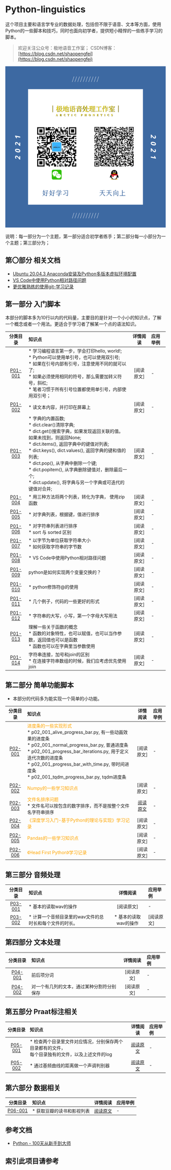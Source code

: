 # Python-linguistics
这个项目主要和语言学专业的数据处理，包括但不限于语音、文本等方面，使用Python的一些脚本和技巧，同时也面向初学者，提供短小精悍的一些练手学习的脚本。
> 欢迎关注公众号：极地语音工作室；
> CSDN博客：[https://blog.csdn.net/shaopengfei](https://blog.csdn.net/shaopengfei)  

![效果](res/IMG_0167.PNG)

说明：每一部分为一个主题，第一部分适合初学者练手；第二部分每一小部分为一个主题；第三部分为；  


## 第〇部分 相关文档

* [Ubuntu 20.04.3 Anaconda安装及Python多版本虚拟环境配置](https://blog.csdn.net/shaopengfei/article/details/123440125)
* [VS Code中使用Python相对路径问题](https://blog.csdn.net/shaopengfei/article/details/123454659)
* [更优雅熟练的使用git-学习记录](https://blog.csdn.net/shaopengfei/article/details/123955385)
## 第一部分 入门脚本
本部分的脚本多为10行以内的代码量，主要目的是针对一个小小的知识点，了解一个概念或者一个用法。更适合于学习者了解某一个点的语法知识。   


| 分类目录  | 知识点 | 详情阅读 | 应用举例 |  
| :-------: | :------------- | :---------: | :------------- | 
|  [P01-001](Part-01/src/p01_001_hello_world.py) | * 学习编程语言第一步，学会打印hello, world!; <br>* Python可以使用单引号，也可以使用双引号;   <br>* 如果在引号内部有引号，注意使用不同的就可以了; <br>* 如果必须使用相同的符号，那么需要加转义符号，斜杠; <br>* 笔者习惯于所有引号位置都使用单引号，内部使用双引号； | [阅读原文] | - |  
|  [P01-002](Part-01/src/p01_002_read_simple.py)  | * 读文本内容，并打印在屏幕上 | [阅读原文] | - | 
|  [P01-003](Part-01/src/p01_003_internal_function_of_dict.py) | * 字典的内置函数; <br>* dict.clear()清除字典; <br>* dict.get()搜索字典，如果发现返回关联的值。如果未找到，则返回None; <br>* dict.items(), 返回字典中的键值对列表; <br>* dict.keys(), dict.values(), 返回字典的键和值的列表; <br>* dict.pop(), 从字典中删除一个键; <br>* dict.popitem(), 从字典删除键值对，删除最后一个; <br>* dict.update(), 将字典与另一个字典或可迭代的键值对合并; <br>| [阅读原文] | - | 
| [P01-004](Part-01/src/p01_004_merge_two_list_to_dict.py)  | * 用三种方法将两个列表，转化为字典， 使用zip函数 | [阅读原文] | - | 
| [P01-005](Part-01/src/p01_005_dict_orderby.py)  | * 对字典列表，根据键，值进行排序 | [阅读原文] | - | 
| [P01-006](Part-01/src/p01_006_string_list_orderby.py) | * 对字符串列表进行排序 <br> * sort 与 sorted 区别 | [阅读原文] | - | 
| [P01-007](Part-01/src/p01_007_string_orderby_byte.py) | * 以字节为单位获取字符串大小<br> * 如何获取字符串的字节数 | [阅读原文] | - | 
| [P01-008](Part-01/src/p01_008_vscode_path_problem.py) | * VS Code中使用Python相对路径问题 | [阅读原文] | - | 
| [P01-009](Part-01/src/p01_009_swap.py)| python是如何实现两个变量交换的？ | [阅读原文] | - | 
| [P01-010](Part-01/src/p01_010_how_to_use_at.py) | * python修饰符@的使用 | [阅读原文] | - | 
| [P01-011](Part-01/src/p01_011_better_code_style.py) | * 几个例子，代码的一些更好的形式 | [阅读原文] | - | 
| [P01-012](Part-01/src/p01_012_string_upper_lower_title.py) | * 字符串的大写，小写，第一个字母大写用法 | [阅读原文] | - | 
| [P01-013](Part-01/src/p01_013_something_about_function.py) | 理解一些关于函数的概念<br>* 函数的对象特性，也可以赋值，也可以当作参数，返回值也可以是函数<br>* 函数也可以在字典里当参数使用 | [阅读原文] | - | 
| [P01-014](Part-01/src/p01_014_join_string.py) | 字符串连接，加号和join的区别<br>* 在连接字符串数组的时候，我们应考虑优先使用join | [阅读原文] | - | 

## 第二部分 简单功能脚本
* 本部分的代码多为能实现一个简单的小功能。 


| 分类目录  | 知识点 | 详情阅读 | 应用举例 |  
| :-------: | :------------- | :---------: | :------------- | 
| [P02-001](Part-02/P02_001_ProgressBar) | <font color=orange>进度条的一些实现形式</font><br>* p02_001_alive_progress_bar.py, 有一些动画效果的进度条<br>* p02_001_normal_progress_bar.py, 普通进度条<br>* p02_001_progress_bar_iterations.py, 用于定义迭代次数的进度条<br>* p02_001_progress_bar_with_time.py, 带时间进度条<br>* p02_001_tqdm_progress_bar.py, tqdm进度条<br>  | [阅读原文] | - | 
| [P02-002](Part-02/P02_002_Numpy) | <font color=orange>Numpy的一些学习知识点</font> | [阅读原文] | - | 
| [P02-003](Part-02/P02_003_FileNameOrder/p02_003_001_file_name_order.py) | <font color=orange>文件名排序问题</font><br> * 文件名可以按包含的数字排序，而不是按整个文件名字符串排序 | [阅读原文](https://blog.csdn.net/shaopengfei/article/details/123455273) | - | 
| [P02-004](Part-02/P02_004_Deep_Learning_from_Scratch) | <font color=orange>《深度学习入门-基于Python的理论与实现》学习记录</font> | [阅读原文] | - | 
| [P02-005](Part-02/P02_005_Pandas)  | <font color=orange>Pandas的一些学习知识点</font> | [阅读原文] | - | 
| [P02-006](Part-02/P02_006_Head_First_Python)  | <font color=orange>《Head First Python》学习记录</font> | [阅读原文] | - | 


## 第三部分 音频处理

| 分类目录  | 知识点 | 详情阅读 | 应用举例 |  
| :-------: | :------------- | :---------: | :------------- | 
| [P03-001](Part-03/P03_001_read_wav/p03_001_read_wavform.py) | * 基本的读取wav的操作 |  [阅读原文] | - | 
| [P03-002](Part-03/P03_002_wav_duration/p03_002_compute_wav_duration.py) |* 计算一个音频目录里的wav文件的总时长和每个文件的时长。 | * 基本的读取wav的操作 |  [阅读原文] | - | 

## 第四部分 文本处理

| 分类目录  | 知识点 | 详情阅读 | 应用举例 |  
| :-------: | :------------- | :---------: | :------------- | 
| [P04-001](Part-04/P04_001_WordSegment)  | 前后项分词|  [阅读原文] | - | 
| [P04-002](Part-04/P04_002_Split_Text)| 对一个有几列的文本，通过某种分割符分别保存|  [阅读原文] | - | 


## 第五部分 Praat标注相关

| 分类目录  | 知识点 | 详情阅读 | 应用举例 |  
| :-------: | :------------- | :---------: | :------------- | 
| [P05-001](Part-05/P05_001_check_file_numbers/p05_001_check_file_numbers.py)  |* 检查两个目录里文件对应情况，分别保存两个目录都有的文件，<br>每个目录独有的文件，以及上述文件的log|  [阅读原文](https://blog.csdn.net/shaopengfei/article/details/123554296) | - | 
| [P05-002](Part-05/P05_002_pitch_distance)  |* 通过基频曲线的距离做一个声调判别器|  [阅读原文](https://blog.csdn.net/shaopengfei/article/details/124058801) | - | 

## 第六部分 数据相关

| 分类目录  | 知识点 | 详情阅读 | 应用举例 |  
| :-------: | :------------- | :---------: | :------------- | 
| [P06-001](Part-06\P06_001_download_douban_info\p06_001_download_douban_book_movie_list.py)  |* 获取豆瓣的读书和影视列表|  [阅读原文]() | - | 

## 参考文档
* [Python - 100天从新手到大师](https://github.com/jackfrued/Python-100-Days)

## 索引此项目请参考